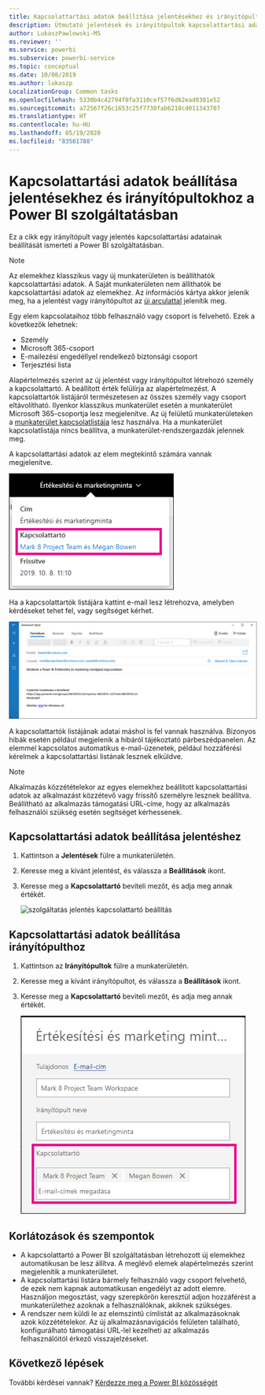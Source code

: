 ```yaml
---
title: Kapcsolattartási adatok beállítása jelentésekhez és irányítópultokhoz
description: Útmutató jelentések és irányítópultok kapcsolattartási adatainak beállításához.
author: LukaszPawlowski-MS
ms.reviewer: ''
ms.service: powerbi
ms.subservice: powerbi-service
ms.topic: conceptual
ms.date: 10/08/2019
ms.author: lukaszp
LocalizationGroup: Common tasks
ms.openlocfilehash: 5330b4c42794f0fa3110cef57f6d62ead0381e52
ms.sourcegitcommit: a72567f26c1653c25f7730fab6210cd011343707
ms.translationtype: HT
ms.contentlocale: hu-HU
ms.lasthandoff: 05/19/2020
ms.locfileid: "83561788"
---
```

# <a name="set-contact-information-for-reports-and-dashboards-in-the-power-bi-service"></a>Kapcsolattartási adatok beállítása jelentésekhez és irányítópultokhoz a Power BI szolgáltatásban
Ez a cikk egy irányítópult vagy jelentés kapcsolattartási adatainak beállítását ismerteti a Power BI szolgáltatásban.

> [!NOTE]
> Az elemekhez klasszikus vagy új munkaterületen is beállíthatók kapcsolattartási adatok. A Saját munkaterületen nem állíthatók be kapcsolattartási adatok az elemekhez. Az információs kártya akkor jelenik meg, ha a jelentést vagy irányítópultot az [új arculattal](../consumer/service-new-look.md) jelenítik meg.

Egy elem kapcsolataihoz több felhasználó vagy csoport is felvehető. Ezek a következők lehetnek:
* Személy
* Microsoft 365-csoport
* E-mailezési engedéllyel rendelkező biztonsági csoport
* Terjesztési lista

Alapértelmezés szerint az új jelentést vagy irányítópultot létrehozó személy a kapcsolattartó. A beállított érték felülírja az alapértelmezést. A kapcsolattartók listájáról természetesen az összes személy vagy csoport eltávolítható. Ilyenkor klasszikus munkaterület esetén a munkaterület Microsoft 365-csoportja lesz megjelenítve. Az új felületű munkaterületeken a [munkaterület kapcsolatlistája](../collaborate-share/service-create-the-new-workspaces.md#workspace-contact-list) lesz használva. Ha a munkaterület kapcsolatlistája nincs beállítva, a munkaterület-rendszergazdák jelennek meg.

A kapcsolattartási adatok az elem megtekintő számára vannak megjelenítve. 

 ![szolgáltatás jelentés kapcsolattartó](media/service-item-contact/service-report-contact.png)

Ha a kapcsolattartók listájára kattint e-mail lesz létrehozva, amelyben kérdéseket tehet fel, vagy segítséget kérhet. 

 ![szolgáltatás kapcsolattartó e-mail](media/service-item-contact/service-contact-email.png)
 
A kapcsolattartók listájának adatai máshol is fel vannak használva. Bizonyos hibák esetén például megjelenik a hibáról tájékoztató párbeszédpanelen. Az elemmel kapcsolatos automatikus e-mail-üzenetek, például hozzáférési kérelmek a kapcsolattartási listának lesznek elküldve. 

> [!NOTE]
> Alkalmazás közzétételekor az egyes elemekhez beállított kapcsolattartási adatok az alkalmazást közzétevő vagy frissítő személyre lesznek beállítva. Beállítható az alkalmazás támogatási URL-címe, hogy az alkalmazás felhasználói szükség esetén segítséget kérhessenek.

## <a name="set-contact-information-for-a-report"></a>Kapcsolattartási adatok beállítása jelentéshez
1. Kattintson a **Jelentések** fülre a munkaterületén.
2. Keresse meg a kívánt jelentést, és válassza a **Beállítások** ikont.
3. Keresse meg a **Kapcsolattartó** beviteli mezőt, és adja meg annak értékét.

     ![szolgáltatás jelentés kapcsolattartó beállítás](media/service-item-contact/service-report-contact-setting.png)

## <a name="set-contact-information-for-a-dashboard"></a>Kapcsolattartási adatok beállítása irányítópulthoz
1. Kattintson az **Irányítópultok** fülre a munkaterületén.
2. Keresse meg a kívánt irányítópultot, és válassza a **Beállítások** ikont.
3. Keresse meg a **Kapcsolattartó** beviteli mezőt, és adja meg annak értékét.

     ![szolgáltatás irányítópult kapcsolattartó beállítás](media/service-item-contact/service-dashboard-contact-setting.png)

## <a name="limitations-and-considerations"></a>Korlátozások és szempontok
* A kapcsolattartó a Power BI szolgáltatásban létrehozott új elemekhez automatikusan be lesz állítva. A meglévő elemek alapértelmezés szerint megjelenítik a munkaterületet.
* A kapcsolattartási listára bármely felhasználó vagy csoport felvehető, de ezek nem kapnak automatikusan engedélyt az adott elemre. Használjon megosztást, vagy szerepkörön keresztül adjon hozzáférést a munkaterülethez azoknak a felhasználóknak, akiknek szükséges. 
* A rendszer nem küldi le az elemszintű címlistát az alkalmazásoknak azok közzétételekor. Az új alkalmazásnavigációs felületen található, konfigurálható támogatási URL-lel kezelheti az alkalmazás felhasználóitól érkező visszajelzéseket.


## <a name="next-steps"></a>Következő lépések

További kérdései vannak? [Kérdezze meg a Power BI közösségét](https://community.powerbi.com/)
